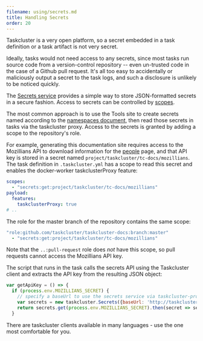 ```yaml
---
filename: using/secrets.md
title: Handling Secrets
order: 20
---
```


Taskcluster is a very open platform, so a secret embedded in a task definition
or a task artifact is not very secret.

Ideally, tasks would not need access to any secrets, since most tasks run
source code from a version-control repository -- even un-trusted code in the
case of a Github pull request. It's all too easy to accidentally or maliciously
output a secret to the task logs, and such a disclosure is unlikely to be
noticed quickly.

The [Secrets service](/docs/reference/core/secrets) provides a simple way to store
JSON-formatted secrets in a secure fashion. Access to secrets can be controlled
by [scopes](/docs/manual/design/apis/hawk/scopes).

The most common approach is to use the Tools site to create secrets named
according to the [namespaces document](/docs/manual/design/namespaces), then read
those secrets in tasks via the taskcluster proxy. Access to the secrets is
granted by adding a scope to the repository's role.

For example, generating this documentation site requires access to the
Mozillians API to download information for the [people](/docs/people) page, and that
API key is stored in a secret named `project/taskcluster/tc-docs/mozillians`.
The task definition in `.taskcluster.yml` has a scope to read this secret and
enables the docker-worker taskclusterProxy feature:

```yaml
scopes:
  - "secrets:get:project/taskcluster/tc-docs/mozillians"
payload:
  features:
    taskclusterProxy: true
# ..
```

The role for the master branch of the repository contains the same scope:

```yaml
"role:github.com/taskcluster/taskcluster-docs:branch:master"
  - "secrets:get:project/taskcluster/tc-docs/mozillians"
```

Note that the `..:pull-request` role does *not* have this scope, so pull
requests cannot access the Mozillians API key.

The script that runs in the task calls the secrets API using the Taskcluster
client and extracts the API key from the resulting JSON object:

```js
var getApiKey = () => {
  if (process.env.MOZILLIANS_SECRET) {
    // specify a baseUrl to use the secrets service via taskcluster-proxy
    var secrets = new taskcluster.Secrets({baseUrl: 'http://taskcluster/secrets/v1/'});
    return secrets.get(process.env.MOZILLIANS_SECRET).then(secret => secret.secret['api-key']);
  }
```

There are taskcluster clients available in many languages - use the one most
comfortable for you.
